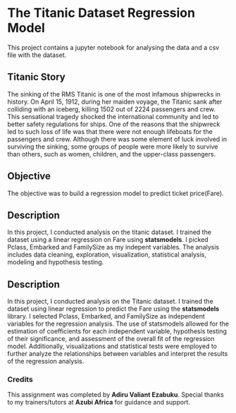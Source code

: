 # The Titanic Dataset Regression Model
This project contains a jupyter notebook for analysing the data and a csv file with the dataset.
## Titanic Story
The sinking of the RMS Titanic is one of the most infamous shipwrecks in history. On April 15, 1912, during her maiden voyage, the Titanic sank after colliding with an iceberg, killing 1502 out of 2224 passengers and crew. This sensational tragedy shocked the international community and led to better safety regulations for ships.
One of the reasons that the shipwreck led to such loss of life was that there were not enough lifeboats for the passengers and crew. Although there was some element of luck involved in surviving the sinking, some groups of people were more likely to survive than others, such as women, children, and the upper-class passengers.
## Objective
The objective was to build a regression model to predict ticket price(Fare).
## Description
In this project, I conducted analysis on the titanic dataset. I trained the dataset using a linear regression on Fare using **statsmodels**. I picked Pclass, Embarked and FamilySize as my indepent variables. The analysis includes data cleaning, exploration, visualization, statistical analysis, modeling and hypothesis testing.
## Description
In this project, I conducted analysis on the Titanic dataset. I trained the dataset using linear regression to predict the Fare using the **statsmodels** library. I selected Pclass, Embarked, and FamilySize as independent variables for the regression analysis. 
The use of statsmodels allowed for the estimation of coefficients for each independent variable, hypothesis testing of their significance, and assessment of the overall fit of the regression model. Additionally, visualizations and statistical tests were employed to further analyze the relationships between variables and interpret the results of the regression analysis.
### Credits
This assignment was completed by **Adiru Valiant Ezabuku**. Special thanks to my trainers/tutors at **Azubi Africa** for guidance and support.
